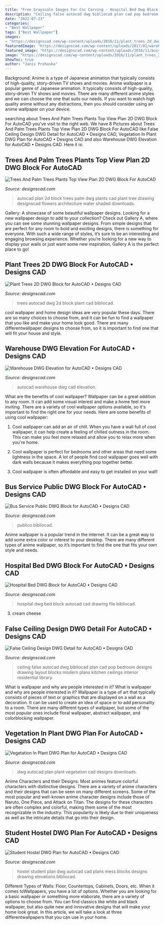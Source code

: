 ```yaml
---
title: "Free Grayscale Images For Cnc Carving - Hospital Bed Dwg Block For Autocad • Designs Cad"
description: "Ceiling false autocad dwg bibliocad plan cad pop bedroom designs drawing layout blocks modern plans kitchen ceilings interior residential library"
date: "2022-07-23"
categories:
- "Best Wallpaper"
tags: ["Best Wallpaper"]
images:
- "https://designscad.com/wp-content/uploads/2016/11/plant_trees_2d_dwg_block_for_autocad_52039.gif"
featuredImage: "https://designscad.com/wp-content/uploads/2017/01/warehouse_dwg_elevation_for_autocad_13151.gif"
featured_image: "https://designscad.com/wp-content/uploads/2016/11/busservicepublic_48946.gif"
image: "https://designscad.com/wp-content/uploads/2016/11/plant_trees_2d_dwg_block_for_autocad_52039.gif"
ShowToc: true
author: "Janis Prohaska"
---
```



Background: Anime is a type of Japanese animation that typically consists of high-quality, story-driven TV shows and movies.
Anime wallpaper is a popular genre of Japanese animation. It typically consists of high-quality, story-driven TV shows and movies. There are many different anime styles and we can choose the one that suits our needs. If you want to watch high quality anime without any distractions, then you should consider using an anime wallpaper on your device.

	

		
searching about Trees And Palm Trees Plants Top View Plan 2D DWG Block For AutoCAD you've visit to the right web. We have 8 Pictures about Trees And Palm Trees Plants Top View Plan 2D DWG Block For AutoCAD like False Ceiling Design DWG Detail for AutoCAD • Designs CAD, Vegetation In Plant DWG Plan for AutoCAD • Designs CAD and also Warehouse DWG Elevation for AutoCAD • Designs CAD. Here it is:
		
    
## Trees And Palm Trees Plants Top View Plan 2D DWG Block For AutoCAD

<img loading=lazy src="https://designscad.com/wp-content/uploads/2016/12/98.jpg" onerror="this.onerror=null;this.src='https://tse3.mm.bing.net/th?id=OIP.RgWEmX1-g6Dj6JAZiriJtgHaFW&amp;pid=15.1';" alt="Trees And Palm Trees Plants Top View Plan 2D DWG Block For AutoCAD">

_Source: designscad.com_

>autocad plan 2d block trees palm dwg plants cad plant tree drawing designscad flowers architecture water shaded downloads. 

	

Gallery: A showcase of some beautiful wallpaper designs.
Looking for a new wallpaper design to add to your collection? Check out Gallery A, where you can see some stunning wallpaper designs. From simple designs that are perfect for any room to bold and exciting designs, there is something for everyone. With such a wide range of styles, it’s sure to be an interesting and engaging browsing experience. Whether you’re looking for a new way to display your walls or just want some new inspiration, Gallery A is the perfect place to go!





	
	
    
## Plant Trees 2D DWG Block For AutoCAD • Designs CAD

<img loading=lazy src="https://designscad.com/wp-content/uploads/2016/11/plant_trees_2d_dwg_block_for_autocad_52039.gif" onerror="this.onerror=null;this.src='https://tse1.mm.bing.net/th?id=OIP.W_ZZhQZtbHKA10giqm4JHQHaEQ&amp;pid=15.1';" alt="Plant Trees 2D DWG Block for AutoCAD • Designs CAD">

_Source: designscad.com_

>trees autocad dwg 2d block plant cad bibliocad. 

	

cool wallpaper and home design ideas are very popular these days. There are so many choices to choose from, and it can be fun to find a wallpaper that you like and make your home look good. There are many differentwallpaper designs to choose from, so it is important to find one that will fit your house and style.

    
## Warehouse DWG Elevation For AutoCAD • Designs CAD

<img loading=lazy src="https://designscad.com/wp-content/uploads/2017/01/warehouse_dwg_elevation_for_autocad_13151.gif" onerror="this.onerror=null;this.src='https://tse2.mm.bing.net/th?id=OIP.Gpvx3kSGVM5zCD7uEERG8wHaFO&amp;pid=15.1';" alt="Warehouse DWG Elevation for AutoCAD • Designs CAD">

_Source: designscad.com_

>autocad warehouse dwg cad elevation. 

	

What are the benefits of cool wallpaper?
Wallpaper can be a great addition to any room. It can add some visual interest and make a home feel more inviting. There are a variety of cool wallpaper options available, so it's important to find the right one for your needs. Here are some benefits of using cool wallpaper: 
1. Cool wallpaper can add an air of chill. When you have a wall full of cool wallpaper, it can help create a feeling of chilled outness in the room. This can make you feel more relaxed and allow you to relax more when you're home. 

2. Cool wallpaper is perfect for bedrooms and other areas that need some lightness in the space. A lot of people find cool wallpaper goes well with dark walls because it makes everything pop together better. 

3. Cool wallpaper is often affordable and easy to get installed on your wall!

    
## Bus Service Public DWG Block For AutoCAD • Designs CAD

<img loading=lazy src="https://designscad.com/wp-content/uploads/2016/11/busservicepublic_48946.gif" onerror="this.onerror=null;this.src='https://tse2.mm.bing.net/th?id=OIP.-E5xm-Vu1I0ftEqhs6k_zQHaD5&amp;pid=15.1';" alt="Bus Service Public DWG Block for AutoCAD • Designs CAD">

_Source: designscad.com_

>publico bibliocad. 

	

Anime wallpaper is a popular trend in the internet. It can be a great way to add some extra color or interest to your desktop. There are many different types of anime wallpaper, so it’s important to find the one that fits your own style and needs.

    
## Hospital Bed DWG Block For AutoCAD • Designs CAD

<img loading=lazy src="https://designscad.com/wp-content/uploads/2016/11/hospitalbed_48348.gif" onerror="this.onerror=null;this.src='https://tse2.mm.bing.net/th?id=OIP.Wqud9l86mEIMzyWr7PWNawHaGC&amp;pid=15.1';" alt="Hospital Bed DWG Block for AutoCAD • Designs CAD">

_Source: designscad.com_

>hospital dwg bed block autocad cad drawing file bibliocad. 

	

3. cream cheese 

    
## False Ceiling Design DWG Detail For AutoCAD • Designs CAD

<img loading=lazy src="https://designscad.com/wp-content/uploads/2017/01/false_ceiling_design_dwg_detail_for_autocad_25588.gif" onerror="this.onerror=null;this.src='https://tse4.mm.bing.net/th?id=OIP.p9CPWnUQDRHaJuRaHubk2gHaEr&amp;pid=15.1';" alt="False Ceiling Design DWG Detail for AutoCAD • Designs CAD">

_Source: designscad.com_

>ceiling false autocad dwg bibliocad plan cad pop bedroom designs drawing layout blocks modern plans kitchen ceilings interior residential library. 

	

What is wallpaper and why are people interested in it?
What is wallpaper and why are people interested in it?
Wallpaper is a type of art that typically consists of pieces of text or graphics that are displayed on a wall as a decoration. It can be used to create an idea of space or to add personality to a room. There are many different types of wallpaper, but some of the most popular ones include floral wallpaper, abstract wallpaper, and colorblocking wallpaper.

    
## Vegetation In Plant DWG Plan For AutoCAD • Designs CAD

<img loading=lazy src="https://designscad.com/wp-content/uploads/2016/11/vegetation_in_plant_dwg_plan_for_autocad_7162.gif" onerror="this.onerror=null;this.src='https://tse4.mm.bing.net/th?id=OIP.XqwSE_MQg3uXWKIfdojCAAHaFp&amp;pid=15.1';" alt="Vegetation In Plant DWG Plan for AutoCAD • Designs CAD">

_Source: designscad.com_

>dwg autocad plan plant vegetation cad designs downloads. 

	

Anime Characters and their Designs: Most animes feature colorful characters with distinctive designs.
There are a variety of anime characters and their designs that can be seen on many different screens. Some of the most popular and well-known anime character designs include those of Naruto, One Piece, and Attack on Titan. The designs for these characters are often complex and colorful, making them some of the most recognizable in the industry. This popularity is likely due to their uniqueness as well as the intricate details that go into their design.

    
## Student Hostel DWG Plan For AutoCAD • Designs CAD

<img loading=lazy src="https://designscad.com/wp-content/uploads/2016/12/student_hostel_dwg_plan_for_autocad_72807.gif" onerror="this.onerror=null;this.src='https://tse2.mm.bing.net/th?id=OIP.4vbSlrED4jdbbxwPT3CdUAHaDQ&amp;pid=15.1';" alt="Student Hostel DWG Plan for AutoCAD • Designs CAD">

_Source: designscad.com_

>hostel student plan dwg autocad cad plans mess blocks designs drawing elevations bibliocad. 

	

Different Types of Walls: Floor, Countertops, Cabinets, Doors, etc.
When it comes toWallpapers, you have a lot of options. Whether you are looking for a basic wallpaper or something more elaborate, there are a variety of options to choose from. You can find classics like white and black wallpaper, but also quite new and innovative designs that will make your home look great. In this article, we will take a look at three differentwallpapers that you can use in your home.

